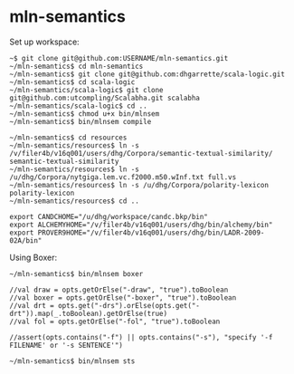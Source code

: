 mln-semantics
=============

Set up workspace:

    ~$ git clone git@github.com:USERNAME/mln-semantics.git
    ~/mln-semantics$ cd mln-semantics
    ~/mln-semantics$ git clone git@github.com:dhgarrette/scala-logic.git
    ~/mln-semantics$ cd scala-logic
    ~/mln-semantics/scala-logic$ git clone git@github.com:utcompling/Scalabha.git scalabha
    ~/mln-semantics/scala-logic$ cd ..
    ~/mln-semantics$ chmod u+x bin/mlnsem
    ~/mln-semantics$ bin/mlnsem compile
    
    ~/mln-semantics$ cd resources
    ~/mln-semantics/resources$ ln -s /v/filer4b/v16q001/users/dhg/Corpora/semantic-textual-similarity/ semantic-textual-similarity
    ~/mln-semantics/resources$ ln -s /u/dhg/Corpora/nytgiga.lem.vc.f2000.m50.wInf.txt full.vs
    ~/mln-semantics/resources$ ln -s /u/dhg/Corpora/polarity-lexicon polarity-lexicon
    ~/mln-semantics/resources$ cd ..

    export CANDCHOME="/u/dhg/workspace/candc.bkp/bin"
    export ALCHEMYHOME="/v/filer4b/v16q001/users/dhg/bin/alchemy/bin"
	export PROVER9HOME="/v/filer4b/v16q001/users/dhg/bin/LADR-2009-02A/bin"


Using Boxer:
    
    ~/mln-semantics$ bin/mlnsem boxer 

    //val draw = opts.getOrElse("-draw", "true").toBoolean
    //val boxer = opts.getOrElse("-boxer", "true").toBoolean
    //val drt = opts.get("-drs").orElse(opts.get("-drt")).map(_.toBoolean).getOrElse(true)
    //val fol = opts.getOrElse("-fol", "true").toBoolean

    //assert(opts.contains("-f") || opts.contains("-s"), "specify '-f FILENAME' or '-s SENTENCE'")
        
    ~/mln-semantics$ bin/mlnsem sts